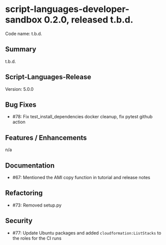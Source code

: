 # script-languages-developer-sandbox 0.2.0, released t.b.d.

Code name: t.b.d.

## Summary

t.b.d.

## Script-Languages-Release

Version: 5.0.0

## Bug Fixes
 
 - #78: Fix test_install_dependencies docker cleanup, fix pytest github action

## Features / Enhancements

n/a

## Documentation

 - #67: Mentioned the AMI copy function in tutorial and release notes

## Refactoring

 - #73: Removed setup.py

## Security

 - #77: Update Ubuntu packages and added `cloudformation:ListStacks` to the roles for the CI runs

